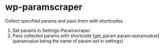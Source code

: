 # wp-paramscraper
Collect specified params and pass them with shortcodes

1. Set params in Settings-Paramscraper
2. Pass collected params with shortcode [get_param param=paramvalue] (paramvalue being the name of param set in settings)
